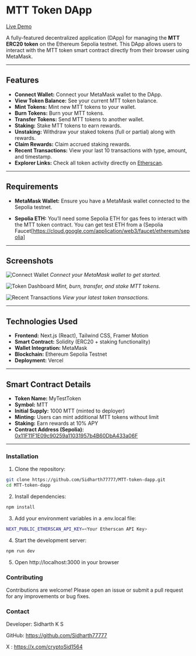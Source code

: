 # MTT Token DApp

[Live Demo](https://mtt-token-dapp.vercel.app/)

A fully-featured decentralized application (DApp) for managing the **MTT ERC20 token** on the Ethereum Sepolia testnet. This DApp allows users to interact with the MTT token smart contract directly from their browser using MetaMask.

---

## Features

- **Connect Wallet:** Connect your MetaMask wallet to the DApp.
- **View Token Balance:** See your current MTT token balance.
- **Mint Tokens:** Mint new MTT tokens to your wallet.
- **Burn Tokens:** Burn your MTT tokens.
- **Transfer Tokens:** Send MTT tokens to another wallet.
- **Staking:** Stake MTT tokens to earn rewards.
- **Unstaking:** Withdraw your staked tokens (full or partial) along with rewards.
- **Claim Rewards:** Claim accrued staking rewards.
- **Recent Transactions:** View your last 10 transactions with type, amount, and timestamp.
- **Explorer Links:** Check all token activity directly on [Etherscan](https://sepolia.etherscan.io/).

---

## Requirements

- **MetaMask Wallet:** Ensure you have a MetaMask wallet connected to the Sepolia testnet.

- **Sepolia ETH:** You’ll need some Sepolia ETH for gas fees to interact with the MTT token contract. You can get test ETH from a (Sepolia Faucet[https://cloud.google.com/application/web3/faucet/ethereum/sepolia]
---

## Screenshots

![Connect Wallet](https://drive.usercontent.google.com/download?id=154cYThhqBHBWM8OiNGmocw0c9oq9CIel&export=view&authuser=0)
*Connect your MetaMask wallet to get started.*

![Token Dashboard](https://drive.usercontent.google.com/download?id=1Y3zr1rH3W8LgmVBxxCDaxYQegfhb3Lj9&export=view&authuser=0)
*Mint, burn, transfer, and stake MTT tokens.*

![Recent Transactions](https://drive.usercontent.google.com/download?id=1uLG_2k5hqTFx5kq8hLj8yXrdPSx-nxKZ&export=view&authuser=0)
*View your latest token transactions.*

---

## Technologies Used

- **Frontend:** Next.js (React), Tailwind CSS, Framer Motion
- **Smart Contract:** Solidity (ERC20 + staking functionality)
- **Wallet Integration:** MetaMask
- **Blockchain:** Ethereum Sepolia Testnet
- **Deployment:** Vercel

---

## Smart Contract Details

- **Token Name:** MyTestToken
- **Symbol:** MTT
- **Initial Supply:** 1000 MTT (minted to deployer)
- **Minting:** Users can mint additional MTT tokens without limit
- **Staking:** Earn rewards at 10% APY
- **Contract Address (Sepolia):** [0x11F11F1E09c90259a11031957b4B60DbA433a06F](https://sepolia.etherscan.io/address/0x11F11F1E09c90259a11031957b4B60DbA433a06F)

---

### Installation

1. Clone the repository:

```bash
git clone https://github.com/Sidharth77777/MTT-token-dapp.git
cd MTT-token-dapp
```

2. Install dependencies:

```bash
npm install
```

3. Add your environment variables in a .env.local file:

```bash
NEXT_PUBLIC_ETHERSCAN_API_KEY=<Your Etherscan API Key>
```

4. Start the development server:

```bash
npm run dev
```

5. Open http://localhost:3000 in your browser


### Contributing

Contributions are welcome! Please open an issue or submit a pull request for any improvements or bug fixes.

### Contact

Developer: Sidharth K S

GitHub: https://github.com/Sidharth77777

X : https://x.com/cryptoSid1564
